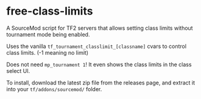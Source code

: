 # free-class-limits
A SourceMod script for TF2 servers that allows setting class limits without tournament mode being enabled.

Uses the vanilla `tf_tournament_classlimit_[classname]` cvars to control class limits. (-1 meaning no limit)

Does not need `mp_tournament 1`!
It even shows the class limits in the class select UI.

To install, download the latest zip file from the releases page, and extract it into your `tf/addons/sourcemod/` folder.

